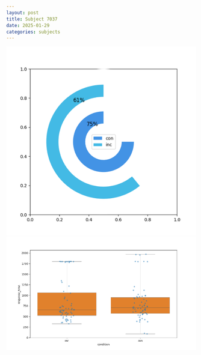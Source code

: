 ```yaml
---
layout: post
title: Subject 7037
date: 2025-01-29
categories: subjects
---
```


![](data/7037/run-12/7037_accuracy_by_condition.png)
![](data/7037/run-12/7037_rt.png)
